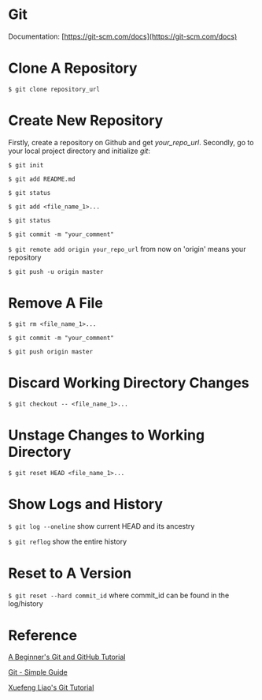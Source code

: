 # Git

Documentation: [https://git-scm.com/docs](https://git-scm.com/docs)

# Clone A Repository
`$ git clone repository_url`

# Create New Repository

Firstly, create a repository on Github and get *your_repo_url*. Secondly, go to your local project directory and initialize *git*:

`$ git init`

`$ git add README.md`

`$ git status`

`$ git add <file_name_1>...`

`$ git status`

`$ git commit -m "your_comment"`

`$ git remote add origin your_repo_url` from now on 'origin' means your repository

`$ git push -u origin master`

# Remove A File

`$ git rm <file_name_1>...`

`$ git commit -m "your_comment"`

`$ git push origin master`

# Discard Working Directory Changes

`$ git checkout -- <file_name_1>...`

# Unstage Changes to Working Directory

`$ git reset HEAD <file_name_1>...`

# Show Logs and History

`$ git log --oneline` show current HEAD and its ancestry

`$ git reflog` show the entire history

# Reset to A Version

`$ git reset --hard commit_id` where commit_id can be found in the log/history

# Reference

[A Beginner's Git and GitHub Tutorial](https://blog.udacity.com/2015/06/a-beginners-git-github-tutorial.html)

[Git - Simple Guide](http://rogerdudler.github.io/git-guide/)

[Xuefeng Liao's Git Tutorial](https://www.liaoxuefeng.com/wiki/0013739516305929606dd18361248578c67b8067c8c017b000)
